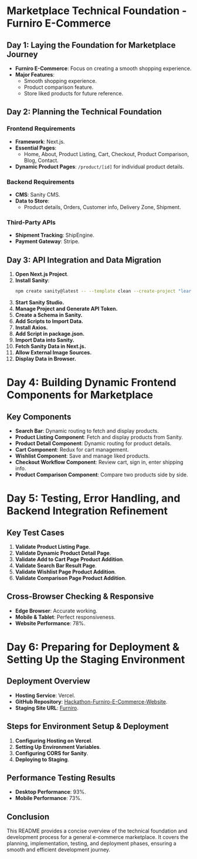 # Marketplace Technical Foundation - Furniro E-Commerce

## Day 1: Laying the Foundation for Marketplace Journey
- **Furniro E-Commerce**: Focus on creating a smooth shopping experience.
- **Major Features**:
  - Smooth shopping experience.
  - Product comparison feature.
  - Store liked products for future reference.

## Day 2: Planning the Technical Foundation
### Frontend Requirements
- **Framework**: Next.js.
- **Essential Pages**:
  - Home, About, Product Listing, Cart, Checkout, Product Comparison, Blog, Contact.
- **Dynamic Product Pages**: `/product/[id]` for individual product details.

### Backend Requirements
- **CMS**: Sanity CMS.
- **Data to Store**:
  - Product details, Orders, Customer info, Delivery Zone, Shipment.

### Third-Party APIs
- **Shipment Tracking**: ShipEngine.
- **Payment Gateway**: Stripe.

## Day 3: API Integration and Data Migration
1. **Open Next.js Project**.
2. **Install Sanity**:
   ```bash
   npm create sanity@latest -- --template clean --create-project "learning-sanity-project" --dataset production
3. **Start Sanity Studio.**
4. **Manage Project and Generate API Token.**
5. **Create a Schema in Sanity.**
6. **Add Scripts to Import Data.**
7. **Install Axios.**
8. **Add Script in package.json.**
9. **Import Data into Sanity.**
10. **Fetch Sanity Data in Next.js.**
11. **Allow External Image Sources.**
12. **Display Data in Browser.**

# Day 4: Building Dynamic Frontend Components for Marketplace

## Key Components
- **Search Bar**: Dynamic routing to fetch and display products.
- **Product Listing Component**: Fetch and display products from Sanity.
- **Product Detail Component**: Dynamic routing for product details.
- **Cart Component**: Redux for cart management.
- **Wishlist Component**: Save and manage liked products.
- **Checkout Workflow Component**: Review cart, sign in, enter shipping info.
- **Product Comparison Component**: Compare two products side by side.

# Day 5: Testing, Error Handling, and Backend Integration Refinement

## Key Test Cases
1. **Validate Product Listing Page**.
2. **Validate Dynamic Product Detail Page**.
3. **Validate Add to Cart Page Product Addition**.
4. **Validate Search Bar Result Page**.
5. **Validate Wishlist Page Product Addition**.
6. **Validate Comparison Page Product Addition**.

## Cross-Browser Checking & Responsive
- **Edge Browser**: Accurate working.
- **Mobile & Tablet**: Perfect responsiveness.
- **Website Performance**: 78%.

# Day 6: Preparing for Deployment & Setting Up the Staging Environment

## Deployment Overview
- **Hosting Service**: Vercel.
- **GitHub Repository**: [Hackathon-Furniro-E-Commerce-Website](https://github.com/Hudaibkhan/Hackathon-Furniro-E-Commerce-Website.git).
- **Staging Site URL**: [Furniro](https://furniro-taupe.vercel.app/).

## Steps for Environment Setup & Deployment
1. **Configuring Hosting on Vercel**.
2. **Setting Up Environment Variables**.
3. **Configuring CORS for Sanity**.
4. **Deploying to Staging**.

## Performance Testing Results
- **Desktop Performance**: 93%.
- **Mobile Performance**: 73%.

## Conclusion
This README provides a concise overview of the technical foundation and development process for a general e-commerce marketplace. It covers the planning, implementation, testing, and deployment phases, ensuring a smooth and efficient development journey.
